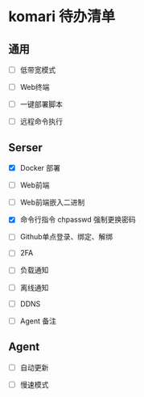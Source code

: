 # komari 待办清单

## 通用

- [ ] 低带宽模式

- [ ] Web终端

- [ ] 一键部署脚本

- [ ] 远程命令执行

## Serser

- [x] Docker 部署

- [ ] Web前端

- [ ] Web前端嵌入二进制

- [x] 命令行指令 chpasswd 强制更换密码

- [ ] Github单点登录、绑定、解绑

- [ ] 2FA

- [ ] 负载通知

- [ ] 离线通知

- [ ] DDNS

- [ ] Agent 备注

## Agent

- [ ] 自动更新

- [ ] 慢速模式
